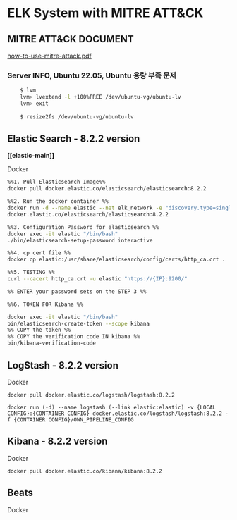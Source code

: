 # ELK System with MITRE ATT&CK

## MITRE ATT&CK DOCUMENT

[how-to-use-mitre-attack.pdf](https://s3-us-west-2.amazonaws.com/secure.notion-static.com/f9e21479-76a5-4036-a4ae-89a10976f871/how-to-use-mitre-attack.pdf)

### Server INFO, Ubuntu 22.05, Ubuntu 용량 부족 문제

```bash
    $ lvm
    lvm> lvextend -l +100%FREE /dev/ubuntu-vg/ubuntu-lv
    lvm> exit
    
    $ resize2fs /dev/ubuntu-vg/ubuntu-lv
```

## Elastic Search - 8.2.2 version
 **<span class="gradcircle"></span> [[elastic-main]]**

Docker
``` bash 
%%1. Pull Elasticsearch Image%%
docker pull docker.elastic.co/elasticsearch/elasticsearch:8.2.2

%%2. Run the docker container %%
docker run -d --name elastic --net elk_network -e "discovery.type=single-node" 
docker.elastic.co/elasticsearch/elasticsearch:8.2.2

%%3. Configuration Password for elasticsearch %%
docker exec -it elastic "/bin/bash"
./bin/elasticsearch-setup-password interactive

%%4. cp cert file %%
docker cp elastic:/usr/share/elasticsearch/config/certs/http_ca.crt .

%%5. TESTING %%
curl --cacert http_ca.crt -u elastic "https://{IP}:9200/"

%% ENTER your password sets on the STEP 3 %%

%%6. TOKEN FOR Kibana %%

docker exec -it elastic "/bin/bash"
bin/elasticsearch-create-token --scope kibana
%% COPY the token %%
%% COPY the verification code IN kibana %%
bin/kibana-verification-code 
```

## LogStash - 8.2.2 version
Docker
``` docker
docker pull docker.elastic.co/logstash/logstash:8.2.2
```
```docker
docker run (-d) --name logstash (--link elastic:elastic) -v {LOCAL CONFIG}:{CONTAINER CONFIG} docker.elastic.co/logstash/logstash:8.2.2 -f {CONTAINER CONFIG}/OWN_PIPELINE_CONFIG  
```


## Kibana - 8.2.2 version
Docker
``` docker
docker pull docker.elastic.co/kibana/kibana:8.2.2
```

## Beats
Docker